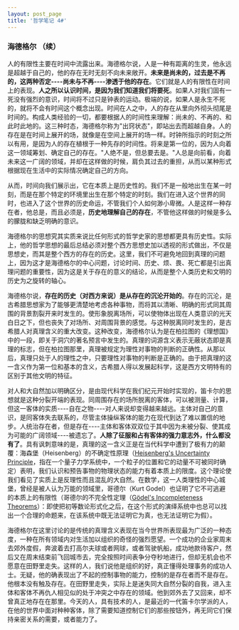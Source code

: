 ```yaml
---
layout: post_page
title: '哲学笔记 4#'
---
```


### 海德格尔 （续）

人的有限性主要在时间中流露出来。海德格尔说，人是一种有距离的生灵，他永远是超越于自己的，他的存在无时无刻不向未来敞开。**未来是尚未的，过去是不再的，这两种否定----尚未与不再----渗透于他的存在**。它们就是人的有限性在时间上的表现。**人之所以认识时间，是因为我们知道我们将要死**。如果人对我们固有一死没有强烈的意识，时间将不过只是钟表的运动。极端的说，如果人是永生不死的，就将不会有时间这个概念出现。时间在人之中，人的存在从里向外彻头彻尾是时间的。构成人类经验的一切，都要根据人的时间性来理解：尚未的、不再的、和此时此地的。这三种时态，海德格尔称为"出窍状态"，即站出去而超越自身。人的存在是在时间上展开的场，就像是在空间上展开的场一样。时钟所指示的时刻之所以有用，是因为人的存在植根于一种先存的时间性。将来是第一位的，因为人向着这一领域筹划、确定自己的存在。"人绝不是，但总要去是。"人总是向前看，向着未来这一广阔的领域，并却在这样做的时候，肩负其过去的重担，从而以某种形式根据现在生活中的实际情况确定自己的方向。

<!-- break -->

 从而，时间向我们展示出，它在本质上是历史性的。我们不是一般地出生在某一时刻，而是在那个特定的环境里出生在那个特定的时刻。我们在进入这个世界的同时，也进入了这个世界的历史命运，不管我们个人如何渺小卑微。人是这样一种存在者，他总是，而且必须是，**历史地理解自己的存在**，不管他这样做的时候是多么的朦胧和缺乏明确的意识。

海德格尔的思想究其实质来说比任何形式的哲学史家的思想都更具有历史性。实际上，他的哲学思想的最后总结必须对整个西方思想史加以透视的形式做出，不仅是思想史，而其是整个西方的存在的历史。这里，我们不可避免地回到真理的问题上，因为这才是海德格尔的中心问题，讨论时间、历史、烦、畏、死亡都是引出真理问题的重要性，因为这是关于存在的意义的结论，从而是整个人类历史和文明的历史为之旋转的轴心。

海德格尔说，**存在的历史（对西方来说）是从存在的沉沦开始的**。存在的沉沦，是古希腊思想家为了能够更清楚地考虑各种事物，而将其以清晰、明确的形式同其周围的背景割裂开来时发生的。使形象脱离场所，可以使物体出现在人类意识的光天白日之下，但也丧失了对场所、对周围背景的感觉。与这种脱离同时发生的，是古希腊人对真理含义的重大改变。这种改变，海德格尔认为是在柏拉图的《理想国》中的一段，即关于洞穴的著名预言中发生的。真理的词源含义表示无蔽状态即是真理的标志，但在柏拉图那里，真理被规定为理性对事物的判断的正确性。从那以后，真理只处于人的理性之中，只要理性对事物的判断是正确的。由于把真理的这一含义作为第一位和基本的含义，古希腊人得以发展起科学，这是西方文明特有的区别于其他文明的特征。

对人和大自然加以明确区分，是由现代科学在我们纪元开始时实现的，笛卡尔的思想就是这种分裂开端的表现。同周围存在的场所脱离的客体，可以被测量、计算，但这一客体的实质----自在之物----对人来说却变得越来越远。主体对自己的意识，是同客体失去联系的，尽管主体操纵客体的能力在现代到达了难以置信的地步。人统治存在者，但是存在----主体和客体双双位于其中因为未被分裂、使其成为可能的广阔领域----被遗忘了。**人除了征服和占有客体的强力意志外，什么都没有了**。具有讽刺意味的是，真理的这一含义正是在当代科学中遭到了极有力的颠覆：海森堡（Heisenberg）的不确定性原理（[Heisenberg's Uncertainty Principle][1]，指在一个量子力学系统中，一个粒子的位置和它的动量不可被同时确定）表明，我们认识和预告事物的物理状态的能力有着本质上的限度。这个理论使我们看见了实质上是反理性而且混乱的大自然。在数学，这一人类理性的中心城堡，曾经是被人认为万能的领域里，哥德尔（Kurt Godel）也证明了它不可逃避的本质上的有限性（哥德尔的不完全性定理（[Gödel's Incompleteness Theorems][2]）：即使把初等数论形式化之后，在这个形式的演绎系统中也总可以找出一个合理的命题来，在该系统中既无法证明它为真，也无法证明它为假）。

海德格尔在这里讨论的是传统的真理含义表现在当今世界所表现最为广泛的一种态度，一种在所有领域内对生活加以组织的奇怪的强烈愿望。一个成功的企业家周末去郊外度假，奔波着去打高尔夫球或者网球，或者驾驶帆船，成功地款待客户，然后又在周末结束前飞回城市去，完全按照时间表争分夺秒地进行，但却无机会也不愿意在田野里走失。这样的人，我们说他是组织的好，真正懂得处理事务的成功人士。无疑，他的确表现出了不起的控制事物的能力，控制的是存在者而不是存在。他根本没有触及存在。在田野里走失，实际上是迷失同大自然分裂的自我，进入主体和客体不再仇人相见似的处于冲突之中存在的领域。他到郊外去了又回来，却不曾真正地存在在那里。今天的人，具有技术的人，是最近的一代笛卡尔学派的人，在他的世界中面对种种客体，除了需要知道控制它们的那些按钮外，再无同它们保持亲密关系的需要，或者能力了。

[1]: https://en.wikipedia.org/wiki/Uncertainty_principle
[2]: https://en.wikipedia.org/wiki/G%C3%B6del's_incompleteness_theorems
